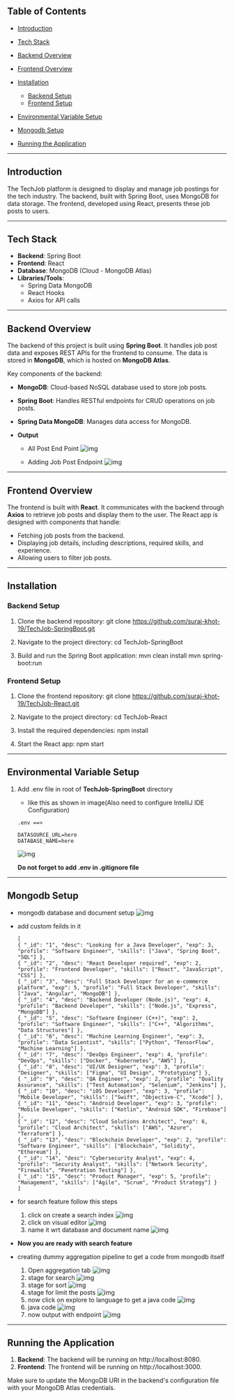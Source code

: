## Table of Contents

- [Introduction](#introduction)
- [Tech Stack](#tech-stack)
- [Backend Overview](#backend-overview)
- [Frontend Overview](#frontend-overview)
- [Installation](#installation)
    - [Backend Setup](#backend-setup)
    - [Frontend Setup](#frontend-setup)

- [Environmental Variable Setup](#environmental-variable-setup)
- [Mongodb Setup](#mongodb-setup)
- [Running the Application](#running-the-application)

---

## Introduction

The TechJob platform is designed to display and manage job postings for the tech industry. The backend, built with
Spring Boot, uses MongoDB for data storage. The frontend, developed using React, presents these job posts to users.


---

## Tech Stack

- **Backend**: Spring Boot
- **Frontend**: React
- **Database**: MongoDB (Cloud - MongoDB Atlas)
- **Libraries/Tools**:
    - Spring Data MongoDB
    - React Hooks
    - Axios for API calls

---

## Backend Overview

The backend of this project is built using **Spring Boot**. It handles job post data and exposes REST APIs for the
frontend to consume. The data is stored in **MongoDB**, which is hosted on **MongoDB Atlas**.

Key components of the backend:

- **MongoDB**: Cloud-based NoSQL database used to store job posts.
- **Spring Boot**: Handles RESTful endpoints for CRUD operations on job posts.
- **Spring Data MongoDB**: Manages data access for MongoDB.
- **Output**

    - All Post End Point
      <img src="output/p2.png" alt="img"/>

    - Adding Job Post Endpoint
      <img src="output/p1.png" alt="img"/>

---

## Frontend Overview

The frontend is built with **React**. It communicates with the backend through **Axios** to retrieve job posts and
display them to the user. The React app is designed with components that handle:

- Fetching job posts from the backend.
- Displaying job details, including descriptions, required skills, and experience.
- Allowing users to filter job posts.

---

## Installation

### Backend Setup

1. Clone the backend repository:
   git clone https://github.com/suraj-khot-19/TechJob-SpringBoot.git


2. Navigate to the project directory:
   cd TechJob-SpringBoot

3. Build and run the Spring Boot application:
   mvn clean install
   mvn spring-boot:run

### Frontend Setup

1. Clone the frontend repository:
   git clone https://github.com/suraj-khot-19/TechJob-React.git


2. Navigate to the project directory:
   cd TechJob-React

3. Install the required dependencies:
   npm install

4. Start the React app:
   npm start

---

## Environmental Variable Setup

1. Add .env file in root of **TechJob-SpringBoot** directory
    - like this as shown in image(Also need to configure IntelliJ IDE Configuration)
    ```
   .env ==>
   
    DATASOURCE_URL=here
    DATABASE_NAME=here
    ```
   <img src="output/p4.png" alt="img"/>

   **Do not forget to add .env in .gitignore file**

---

## Mongodb Setup

- mongodb database and document setup
  <img src="output/p3.png" alt="img"/>
- add custom feilds in it
    ```
    [
    { "_id": "1", "desc": "Looking for a Java Developer", "exp": 3, "profile": "Software Engineer", "skills": ["Java", "Spring Boot", "SQL"] },
    { "_id": "2", "desc": "React Developer required", "exp": 2, "profile": "Frontend Developer", "skills": ["React", "JavaScript", "CSS"] },
    { "_id": "3", "desc": "Full Stack Developer for an e-commerce platform", "exp": 5, "profile": "Full Stack Developer", "skills": ["Java", "Angular", "MongoDB"] },
    { "_id": "4", "desc": "Backend Developer (Node.js)", "exp": 4, "profile": "Backend Developer", "skills": ["Node.js", "Express", "MongoDB"] },
    { "_id": "5", "desc": "Software Engineer (C++)", "exp": 2, "profile": "Software Engineer", "skills": ["C++", "Algorithms", "Data Structures"] },
    { "_id": "6", "desc": "Machine Learning Engineer", "exp": 3, "profile": "Data Scientist", "skills": ["Python", "TensorFlow", "Machine Learning"] },
    { "_id": "7", "desc": "DevOps Engineer", "exp": 4, "profile": "DevOps", "skills": ["Docker", "Kubernetes", "AWS"] },
    { "_id": "8", "desc": "UI/UX Designer", "exp": 3, "profile": "Designer", "skills": ["Figma", "UI Design", "Prototyping"] },
    { "_id": "9", "desc": "QA Engineer", "exp": 2, "profile": "Quality Assurance", "skills": ["Test Automation", "Selenium", "Jenkins"] },
    { "_id": "10", "desc": "iOS Developer", "exp": 3, "profile": "Mobile Developer", "skills": ["Swift", "Objective-C", "Xcode"] },
    { "_id": "11", "desc": "Android Developer", "exp": 3, "profile": "Mobile Developer", "skills": ["Kotlin", "Android SDK", "Firebase"] },
    { "_id": "12", "desc": "Cloud Solutions Architect", "exp": 6, "profile": "Cloud Architect", "skills": ["AWS", "Azure", "Terraform"] },
    { "_id": "13", "desc": "Blockchain Developer", "exp": 2, "profile": "Software Engineer", "skills": ["Blockchain", "Solidity", "Ethereum"] },
    { "_id": "14", "desc": "Cybersecurity Analyst", "exp": 4, "profile": "Security Analyst", "skills": ["Network Security", "Firewalls", "Penetration Testing"] },
    { "_id": "15", "desc": "Product Manager", "exp": 5, "profile": "Management", "skills": ["Agile", "Scrum", "Product Strategy"] }
    ]
    ```
- for search feature follow this steps

    1. click on create a search index
       <img src="output/p5.png" alt="img"/>
    2. click on visual editor
       <img src="output/p6.png" alt="img"/>
    3. name it wrt database and document name
       <img src="output/p7.png" alt="img"/>

- **Now you are ready with search feature**
- creating dummy aggregation pipeline to get a code from mongodb itself
    1. Open aggregation tab
       <img src="output/p8.png" alt="img"/>
    2. stage for search
       <img src="output/p9.png" alt="img"/>
    3. stage for sort
       <img src="output/p10.png" alt="img"/>
    4. stage for limit the posts
       <img src="output/p11.png" alt="img"/>
    5. now click on explore to language to get a java code
       <img src="output/p12.png" alt="img"/>
    6. java code
       <img src="output/p13.png" alt="img"/>
    7. now output with endpoint
       <img src="output/p14.png" alt="img"/>

---
## Running the Application

1. **Backend**: The backend will be running on http://localhost:8080.
2. **Frontend**: The frontend will be running on http://localhost:3000.

Make sure to update the MongoDB URI in the backend's configuration file with your MongoDB Atlas credentials.
